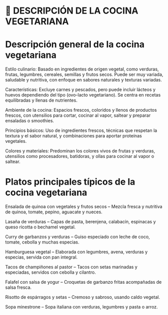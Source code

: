 # 🌱 DESCRIPCIÓN DE LA COCINA VEGETARIANA 

# Descripción general de la cocina vegetariana

Estilo culinario: Basado en ingredientes de origen vegetal, como verduras, frutas, legumbres, cereales, semillas y frutos secos. Puede ser muy variada, saludable y nutritiva, con enfoque en sabores naturales y texturas variadas.

Características: Excluye carnes y pescados, pero puede incluir lácteos y huevos dependiendo del tipo (ovo-lacto vegetariano). Se centra en recetas equilibradas y llenas de nutrientes.

Ambiente de la cocina: Espacios frescos, coloridos y llenos de productos frescos, con utensilios para cortar, cocinar al vapor, saltear y preparar ensaladas o smoothies.

Principios básicos: Uso de ingredientes frescos, técnicas que respetan la textura y el sabor natural, y combinaciones para aportar proteínas vegetales.

Colores y materiales: Predominan los colores vivos de frutas y verduras, utensilios como procesadores, batidoras, y ollas para cocinar al vapor o saltear.

# Platos principales típicos de la cocina vegetariana

Ensalada de quinoa con vegetales y frutos secos – Mezcla fresca y nutritiva de quinoa, tomate, pepino, aguacate y nueces.

Lasaña de verduras – Capas de pasta, berenjena, calabacín, espinacas y queso ricotta o bechamel vegetal.

Curry de garbanzos y verduras – Guiso especiado con leche de coco, tomate, cebolla y muchas especias.

Hamburguesa vegetal – Elaborada con legumbres, avena, verduras y especias, servida con pan integral.

Tacos de champiñones al pastor – Tacos con setas marinadas y especiadas, servidos con cebolla y cilantro.

Falafel con salsa de yogur – Croquetas de garbanzo fritas acompañadas de salsa fresca.

Risotto de espárragos y setas – Cremoso y sabroso, usando caldo vegetal.

Sopa minestrone – Sopa italiana con verduras, legumbres y pasta o arroz.